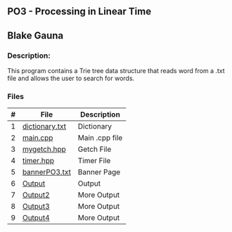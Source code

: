 ## PO3 - Processing in Linear Time
## Blake Gauna
### Description:

This program contains a Trie tree data structure that reads word from a .txt file and allows the user to search for words.



### Files
|   #   | File            | Description                                        |
| :---: | --------------- | -------------------------------------------------- |
|   1   | [dictionary.txt](https://github.com/blakeGauna/3013-Algorithms-Gauna/blob/main/Assignments/PO3/dictionary.txt)  | Dictionary         |
|   2   | [main.cpp](https://github.com/blakeGauna/3013-Algorithms-Gauna/blob/main/Assignments/PO3/main.cpp)  |  Main .cpp file        |
|   3   | [mygetch.hpp](https://github.com/blakeGauna/3013-Algorithms-Gauna/blob/main/Assignments/PO3/mygetch.hpp)  |  Getch File        |
|   4   | [timer.hpp](https://github.com/blakeGauna/3013-Algorithms-Gauna/blob/main/Assignments/PO3/timer.hpp)  |  Timer File        |
|   5   | [bannerPO3.txt](https://github.com/blakeGauna/3013-Algorithms-Gauna/blob/main/Assignments/PO3/banner.txt)  |  Banner Page        |
|   6   | [Output](https://github.com/blakeGauna/3013-Algorithms-Gauna/blob/main/Assignments/PO3/po3%20cap1.PNG)  |  Output       |
|   7   | [Output2](https://github.com/blakeGauna/3013-Algorithms-Gauna/blob/main/Assignments/PO3/po3%20cap2.PNG)  |  More Output   |
|   8   | [Output3](https://github.com/blakeGauna/3013-Algorithms-Gauna/blob/main/Assignments/PO3/po3%20cap3.PNG)  |  More Output   |
|   9   | [Output4](https://github.com/blakeGauna/3013-Algorithms-Gauna/blob/main/Assignments/PO3/po3%20cap4.PNG)  |  More Output   |
